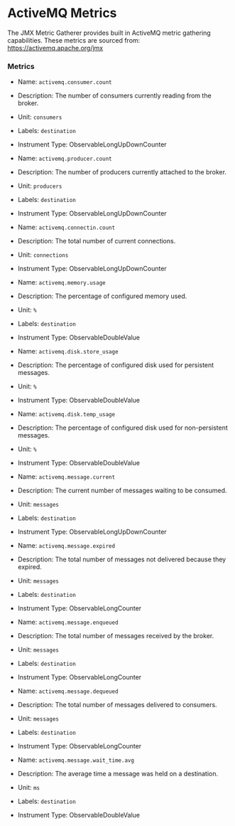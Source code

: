 # ActiveMQ Metrics

The JMX Metric Gatherer provides built in ActiveMQ metric gathering capabilities.
These metrics are sourced from: https://activemq.apache.org/jmx

### Metrics

* Name: `activemq.consumer.count`
* Description: The number of consumers currently reading from the broker.
* Unit: `consumers`
* Labels: `destination`
* Instrument Type: ObservableLongUpDownCounter


* Name: `activemq.producer.count`
* Description: The number of producers currently attached to the broker.
* Unit: `producers`
* Labels: `destination`
* Instrument Type: ObservableLongUpDownCounter


* Name: `activemq.connectin.count`
* Description: The total number of current connections.
* Unit: `connections`
* Instrument Type: ObservableLongUpDownCounter


* Name: `activemq.memory.usage`
* Description: The percentage of configured memory used.
* Unit: `%`
* Labels: `destination`
* Instrument Type: ObservableDoubleValue


* Name: `activemq.disk.store_usage`
* Description: The percentage of configured disk used for persistent messages.
* Unit: `%`
* Instrument Type: ObservableDoubleValue


* Name: `activemq.disk.temp_usage`
* Description: The percentage of configured disk used for non-persistent messages.
* Unit: `%`
* Instrument Type: ObservableDoubleValue


* Name: `activemq.message.current`
* Description: The current number of messages waiting to be consumed.
* Unit: `messages`
* Labels: `destination`
* Instrument Type: ObservableLongUpDownCounter


* Name: `activemq.message.expired`
* Description: The total number of messages not delivered because they expired.
* Unit: `messages`
* Labels: `destination`
* Instrument Type: ObservableLongCounter


* Name: `activemq.message.enqueued`
* Description: The total number of messages received by the broker.
* Unit: `messages`
* Labels: `destination`
* Instrument Type: ObservableLongCounter


* Name: `activemq.message.dequeued`
* Description: The total number of messages delivered to consumers.
* Unit: `messages`
* Labels: `destination`
* Instrument Type: ObservableLongCounter


* Name: `activemq.message.wait_time.avg`
* Description: The average time a message was held on a destination.
* Unit: `ms`
* Labels: `destination`
* Instrument Type: ObservableDoubleValue
 